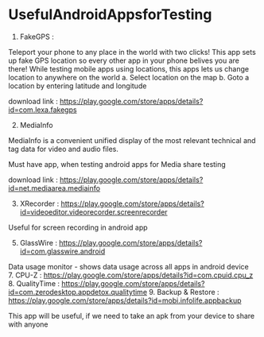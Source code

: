 # UsefulAndroidAppsforTesting


1. FakeGPS : 

Teleport your phone to any place in the world with two clicks! This app sets up fake GPS location so every other app in your phone belives you are there! While testing mobile apps using locations, this apps lets us change location to anywhere on the world 
a. Select location on the map
b. Goto a location by entering latitude and longitude
 
download link :  https://play.google.com/store/apps/details?id=com.lexa.fakegps

2. MediaInfo 

MediaInfo is a convenient unified display of the most relevant technical and tag data for video and audio files.

Must have app, when testing android apps for Media share testing

download link : https://play.google.com/store/apps/details?id=net.mediaarea.mediainfo

3. XRecorder : https://play.google.com/store/apps/details?id=videoeditor.videorecorder.screenrecorder

Useful for screen recording in android app

5. GlassWire : https://play.google.com/store/apps/details?id=com.glasswire.android

Data usage monitor - shows data usage across all apps in android device  
7. CPU-Z : https://play.google.com/store/apps/details?id=com.cpuid.cpu_z 
8. QualityTime : https://play.google.com/store/apps/details?id=com.zerodesktop.appdetox.qualitytime
9. Backup & Restore : https://play.google.com/store/apps/details?id=mobi.infolife.appbackup

This app will be useful, if we need to take an apk from your device to share with anyone
